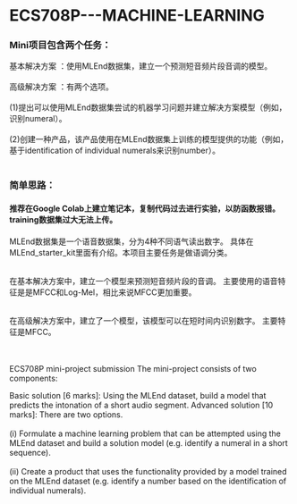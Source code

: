 # ECS708P---MACHINE-LEARNING

### Mini项目包含两个任务：

基本解决方案 ：使用MLEnd数据集，建立一个预测短音频片段音调的模型。<br><br>
高级解决方案 ：有两个选项。 <br><br>
(1)提出可以使用MLEnd数据集尝试的机器学习问题并建立解决方案模型（例如，识别numeral）。<br><br>
(2)创建一种产品，该产品使用在MLEnd数据集上训练的模型提供的功能（例如，基于identification of individual numerals来识别number）。<br><br>

### 简单思路：

#### 推荐在Google Colab上建立笔记本，复制代码过去进行实验，以防函数报错。 training数据集过大无法上传。

MLEnd数据集是一个语音数据集，分为4种不同语气读出数字。 具体在MLEnd_starter_kit里面有介绍。本项目主要任务是做语调分类。<br><br>

在基本解决方案中，建立一个模型来预测短音频片段的音调。 主要使用的语音特征是是MFCC和Log-Mel，相比来说MFCC更加重要。<br><br>

在高级解决方案中，建立了一个模型，该模型可以在短时间内识别数字。 主要特征是MFCC。<br><br><br>


ECS708P mini-project submission
The mini-project consists of two components:

Basic solution [6 marks]: Using the MLEnd dataset, build a model that predicts the intonation of a short audio segment.
Advanced solution [10 marks]: There are two options. <br><br>
(i) Formulate a machine learning problem that can be attempted using the MLEnd dataset and build a solution model (e.g. identify a numeral in a short sequence). <br><br>
(ii) Create a product that uses the functionality provided by a model trained on the MLEnd dataset (e.g. identify a number based on the identification of individual numerals).
